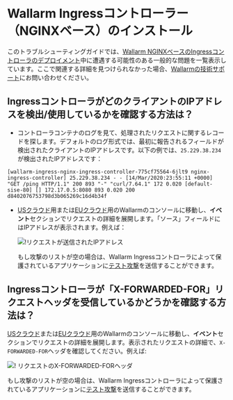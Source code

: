 # Wallarm Ingressコントローラー（NGINXベース）のインストール

このトラブルシューティングガイドでは、[Wallarm NGINXベースのIngressコントローラのデプロイメント](../admin-en/installation-kubernetes-en.md)中に遭遇する可能性のある一般的な問題を一覧表示しています。ここで関連する詳細を見つけられなかった場合、[Wallarmの技術サポート](mailto:support@wallarm.com)にお問い合わせください。

## IngressコントローラがどのクライアントのIPアドレスを検出/使用しているかを確認する方法は？

* コントローラコンテナのログを見て、処理されたリクエストに関するレコードを探します。デフォルトのログ形式では、最初に報告されるフィールドが検出されたクライアントのIPアドレスです。以下の例では、`25.229.38.234`が検出されたIPアドレスです：
```
[wallarm-ingress-nginx-ingress-controller-775cf75564-6jlt9 nginx-ingress-controller] 25.229.38.234 - - [14/Mar/2020:23:55:11 +0000] "GET /ping HTTP/1.1" 200 893 "-" "curl/7.64.1" 172 0.020 [default-sise-80] [] 172.17.0.5:8080 893 0.020 200 d8402076753798d3b065269c16d4b34f 
```

* [USクラウド](https://us1.my.wallarm.com)用または[EUクラウド](https://my.wallarm.com)用のWallarmのコンソールに移動し、**イベント**セクションでリクエストの詳細を展開します。「ソース」フィールドにはIPアドレスが表示されます。例えば：

    ![!リクエストが送信されたIPアドレス](../images/request-ip-address.png)

    もし攻撃のリストが空の場合は、Wallarm Ingressコントローラによって保護されているアプリケーションに[テスト攻撃](../admin-en/installation-check-operation-en.md#2-run-a-test-attack)を送信することができます。
    
## Ingressコントローラが「X-FORWARDED-FOR」リクエストヘッダを受信しているかどうかを確認する方法は？

[USクラウド](https://us1.my.wallarm.com)または[EUクラウド](https://my.wallarm.com)用のWallarmのコンソールに移動し、**イベント**セクションでリクエストの詳細を展開します。表示されたリクエストの詳細で、`X-FORWARDED-FOR`ヘッダを確認してください。例えば:

![! リクエストのX-FORWARDED-FORヘッダ](../images/x-forwarded-for-header.png)

もし攻撃のリストが空の場合は、Wallarm Ingressコントローラによって保護されているアプリケーションに[テスト攻撃](../admin-en/installation-check-operation-en.md#2-run-a-test-attack)を送信することができます。